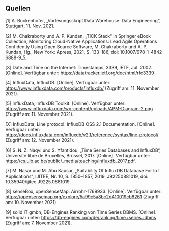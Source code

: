 ## Quellen

[1] A. Buckenhofer, „Vorlesungsskript Data Warehouse: Data Engineering“, Stuttgart, 11. Nov. 2021.

[2] M. Chakraborty und A. P. Kundan, „TICK Stack“ in Springer eBook Collection, Monitoring Cloud-Native Applications: Lead Agile Operations Confidently Using Open Source Software, M. Chakraborty und A. P. Kundan, Hg., New York: Apress, 2021, S. 133–186, doi: 10.1007/978-1-4842-6888-9_5.

[3] Date and Time on the Internet: Timestamps, 3339, IETF, Jul. 2002. [Online]. Verfügbar unter: https://datatracker.ietf.org/doc/html/rfc3339

[4] InfluxData, InfluxDB. [Online]. Verfügbar unter: https://www.influxdata.com/products/influxdb/ (Zugriff am: 11. November 2021).

[5] InfluxData, InfluxDB Toolkit. [Online]. Verfügbar unter: https://www.influxdata.com/wp-content/uploads/APM-Diagram-2.png (Zugriff am: 11. November 2021).

[X] InfluxData, Line protocol: InfluxDB OSS 2.1 Documentation. [Online]. Verfügbar unter: https://docs.influxdata.com/influxdb/v2.1/reference/syntax/line-protocol/ (Zugriff am: 12. November 2021).

[6] S. N. Z. Naqvi und S. Yfantidou, „Time Series Databases and InfluxDB“, Universite libre de Bruxelles, Brüssel, 2017. [Online]. Verfügbar unter: https://cs.ulb.ac.be/public/_media/teaching/influxdb_2017.pdf.

[7] M. Nasar und M. Abu Kausar, „Suitability Of InfluxDB Database For IoT Applications“, IJITEE, Nr. 10, S. 1850–1857, 2019, J92250881019, doi: 10.35940/ijitee.J9225.0881019.

[8] senseBox, openSenseMap: Airrohr-1769933. [Online]. Verfügbar unter: https://opensensemap.org/explore/5a99c5a8bc2d410019cb8261 (Zugriff am: 10. November 2021).

[9] solid IT gmbh, DB-Engines Ranking von Time Series DBMS. [Online]. Verfügbar unter: https://db-engines.com/de/ranking/time+series+dbms (Zugriff am: 7. November 2021).
